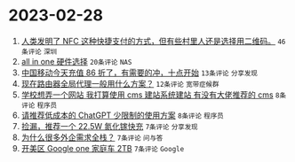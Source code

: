 # 2023-02-28

1. [人类发明了 NFC 这种快捷支付的方式，但有些村里人还是选择用二维码。](https://www.v2ex.com/t/919692) `46条评论` `深圳`
1. [all in one 硬件选择](https://www.v2ex.com/t/919693) `20条评论` `NAS`
1. [中国移动今天充值 86 折了，有需要的冲，十点开始](https://www.v2ex.com/t/919700) `13条评论` `分享发现`
1. [现在路由器全局代理一般用什么方案？](https://www.v2ex.com/t/919709) `12条评论` `宽带症候群`
1. [学校想弄一个网站 我打算使用 cms 建站系统建站 有没有大佬推荐的 cms](https://www.v2ex.com/t/919707) `8条评论` `程序员`
1. [请推荐低成本的 ChatGPT 少限制的使用方案](https://www.v2ex.com/t/919703) `8条评论` `程序员`
1. [捡漏，推荐一个 22.5W 氮化镓快充](https://www.v2ex.com/t/919710) `7条评论` `分享发现`
1. [为什么很多外企需求全栈？](https://www.v2ex.com/t/919697) `7条评论` `问与答`
1. [开美区 Google one 家庭车 2TB](https://www.v2ex.com/t/919689) `7条评论` `Google`
